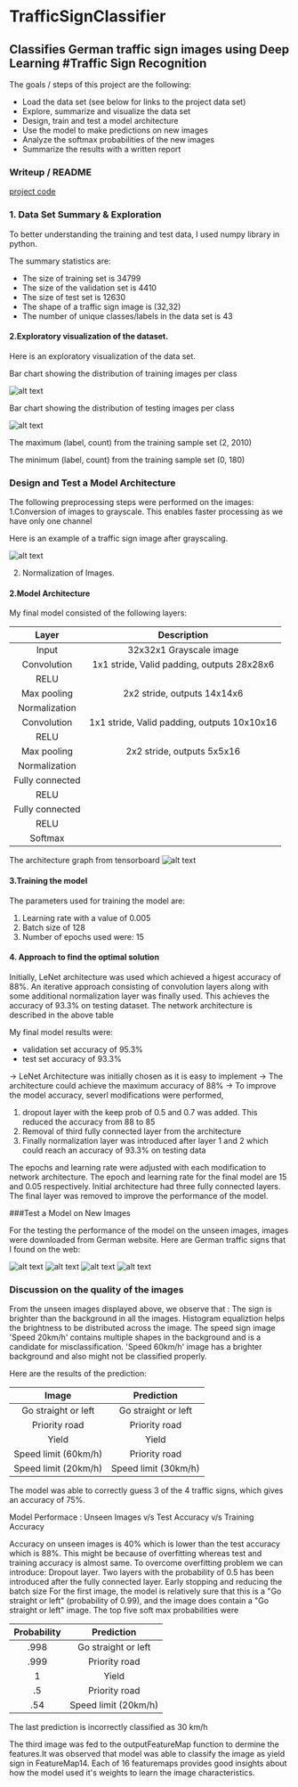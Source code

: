 # TrafficSignClassifier
Classifies German traffic sign images using Deep Learning 
#**Traffic Sign Recognition** 
---
The goals / steps of this project are the following:
* Load the data set (see below for links to the project data set)
* Explore, summarize and visualize the data set
* Design, train and test a model architecture
* Use the model to make predictions on new images
* Analyze the softmax probabilities of the new images
* Summarize the results with a written report


[//]: # (Image References)

[image1]: ./images/image1.png 
[image2]: ./images/image2.png 
[image3]: ./images/image3.png 
[image4]: ./images/image4.jpg 
[image5]: ./images/image5.jpg 
[image6]: ./images/image6.jpg 
[image7]: ./images/image7.jpg 
[image8]: ./images/image8.jpg 

### Writeup / README

[project code](https://github.com/bhavanabhasker/TrafficSignClassifier)

### 1. Data Set Summary & Exploration

To better understanding the training and test data, I used numpy library in python. 

The summary statistics are: 

* The size of training set is 34799
* The size of the validation set is 4410
* The size of test set is 12630
* The shape of a traffic sign image is (32,32)
* The number of unique classes/labels in the data set is 43

#### 2.Exploratory visualization of the dataset.

Here is an exploratory visualization of the data set. 

Bar chart showing the distribution of training images per class

![alt text][image1]

Bar chart showing the distribution of testing images per class 

![alt text][image2]

The maximum (label, count) from the training sample set (2, 2010)

The minimum (label, count) from the training sample set (0, 180)

### Design and Test a Model Architecture

The following preprocessing steps were performed on the images: 
1.Conversion of images to grayscale. This enables faster processing as we have only one channel 

Here is an example of a traffic sign image after grayscaling.

![alt text][image3]

2. Normalization of Images. 

#### 2.Model Architecture 

My final model consisted of the following layers:

| Layer         		|     Description	        					| 
|:---------------------:|:---------------------------------------------:| 
| Input         		| 32x32x1 Grayscale image   							| 
| Convolution      	| 1x1 stride, Valid padding, outputs 28x28x6 	|
| RELU					|												|
| Max pooling	      	| 2x2 stride,  outputs 14x14x6 				|
| Normalization					|												|
| Convolution 	    |  1x1 stride, Valid padding, outputs 10x10x16    |
| RELU					|												|
| Max pooling	      	| 2x2 stride,  outputs 5x5x16 				|
| Normalization					|												|
| Fully connected		|        									|
| RELU					|												|
| Fully connected		|        									|
| RELU					|												|
| Softmax				|       									|

The architecture graph from tensorboard
![alt text][image8]
 
#### 3.Training the model 

The parameters used for training the model are: 
1. Learning rate with a value of 0.005 
2. Batch size of 128 
3. Number of epochs used were: 15 

#### 4. Approach to find the optimal solution 

Initially, LeNet architecture was used which achieved a higest accuracy of 88%. An iterative approach consisting of convolution layers along with some additional normalization layer was finally used. This achieves the accuracy of 93.3% on testing dataset. 
The network architecture is described in the above table 

My final model results were:
* validation set accuracy of 95.3%
* test set accuracy of 93.3%

-> LeNet Architecture was initially chosen as it is easy to implement
-> The architecture could achieve the maximum accuracy of 88% 
-> To improve the model accuracy, severl modifications were performed, 
1. dropout layer with the keep prob of 0.5 and 0.7 was added. This reduced the accuracy from 88 to 85 
2. Removal of third fully connected layer from the architecture 
3. Finally normalization layer was introduced after layer 1 and 2 which could reach an accuracy of 93.3% on testing data 

The epochs and learning rate were adjusted with each modification to network architecture. The epoch and learning rate for the final model are 15 and 0.05 respectively. 
Initial architecture had three fully connected layers. The final layer was removed to improve the performance of the model. 

###Test a Model on New Images

For the testing the performance of the model on the unseen images, images were downloaded from German website. 
Here are German traffic signs that I found on the web:

![alt text][image4] ![alt text][image5] ![alt text][image6] 
![alt text][image7]

### Discussion on the quality of the images
From the unseen images displayed above, we observe that :
The sign is brighter than the background in all the images. Histogram equaliztion helps the brightness to be distributed across the image.
The speed sign image 'Speed 20km/h' contains multiple shapes in the background and is a candidate for misclassification.
'Speed 60km/h' image has a brighter background and also might not be classified properly.


Here are the results of the prediction:

| Image			        |     Prediction	        					| 
|:---------------------:|:---------------------------------------------:| 
|Go straight or left    		|Go straight or left									| 
|Priority road     			| Priority road								|
| Yield					| Yield											|
| Speed limit (60km/h)      		| Priority road	|
| Speed limit (20km/h)      		| Speed limit (30km/h)	|
The model was able to correctly guess 3 of the 4 traffic signs, which gives an accuracy of 75%. 

Model Performace : Unseen Images v/s Test Accuracy v/s Training Accuracy

Accuracy on unseen images is 40% which is lower than the test accuracy which is 88%. This might be because of overfitting whereas test and training accuracy is almost same. To overcome overfitting problem we can introduce:
Dropout layer. Two layers with the probability of 0.5 has been introduced after the fully connected layer.
Early stopping and reducing the batch size
For the first image, the model is relatively sure that this is a "Go straight or left" (probability of 0.99), and the image does contain a "Go straight or left" image. The top five soft max probabilities were

| Probability         	|     Prediction	        					| 
|:---------------------:|:---------------------------------------------:| 
| .998         			| Go straight or left 									| 
| .999     				| Priority road 									|
| 1					| Yield											|
| .5      			| Priority road	 				|
| .54      			| Speed limit (20km/h) 				 				|


The last prediction is incorrectly classified as 30 km/h 

The third image was fed to the outputFeatureMap function to dermine the features.It was observed that model was able to classify the image as yield sign in FeatureMap14. 
Each of 16 featuremaps provides good insights about how the model used it's weights to learn the image characteristics. 



